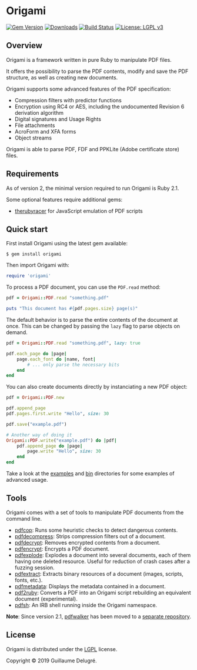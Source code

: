 Origami
=====
[![Gem Version](https://badge.fury.io/rb/origami.svg)](https://rubygems.org/gems/origami)
[![Downloads](https://img.shields.io/gem/dt/origami.svg)](https://rubygems.org/gems/origami)
[![Build Status](https://secure.travis-ci.org/gdelugre/origami.svg?branch=master)](https://travis-ci.org/gdelugre/origami)
[![License: LGPL v3](https://img.shields.io/badge/License-LGPL%20v3-blue.svg)](https://www.gnu.org/licenses/lgpl-3.0)

Overview
--------

Origami is a framework written in pure Ruby to manipulate PDF files.

It offers the possibility to parse the PDF contents, modify and save the PDF
structure, as well as creating new documents.

Origami supports some advanced features of the PDF specification:

  * Compression filters with predictor functions
  * Encryption using RC4 or AES, including the undocumented Revision 6 derivation algorithm
  * Digital signatures and Usage Rights
  * File attachments
  * AcroForm and XFA forms
  * Object streams

Origami is able to parse PDF, FDF and PPKLite (Adobe certificate store) files.

Requirements
------------

As of version 2, the minimal version required to run Origami is Ruby 2.1.

Some optional features require additional gems:

  * [therubyracer][the-ruby-racer] for JavaScript emulation of PDF scripts

Quick start
-----------

First install Origami using the latest gem available:

    $ gem install origami

Then import Origami with:

```ruby
require 'origami'
```

To process a PDF document, you can use the ``PDF.read`` method:

```ruby
pdf = Origami::PDF.read "something.pdf"

puts "This document has #{pdf.pages.size} page(s)"
```

The default behavior is to parse the entire contents of the document at once. This can be changed by passing the ``lazy`` flag to parse objects on demand.

```ruby
pdf = Origami::PDF.read "something.pdf", lazy: true

pdf.each_page do |page|
    page.each_font do |name, font|
        # ... only parse the necessary bits
    end
end
```

You can also create documents directly by instanciating a new PDF object:

```ruby
pdf = Origami::PDF.new

pdf.append_page
pdf.pages.first.write "Hello", size: 30

pdf.save("example.pdf")

# Another way of doing it
Origami::PDF.write("example.pdf") do |pdf|
    pdf.append_page do |page|
        page.write "Hello", size: 30
    end
end
```

Take a look at the [examples](examples) and [bin](bin) directories for some examples of advanced usage.

Tools
-----

Origami comes with a set of tools to manipulate PDF documents from the command line.

  * [pdfcop](bin/pdfcop): Runs some heuristic checks to detect dangerous contents.
  * [pdfdecompress](bin/pdfdecompress): Strips compression filters out of a document.
  * [pdfdecrypt](bin/pdfdecrypt): Removes encrypted contents from a document.
  * [pdfencrypt](bin/pdfencrypt): Encrypts a PDF document.
  * [pdfexplode](bin/pdfexplode): Explodes a document into several documents, each of them having one deleted resource. Useful for reduction of crash cases after a fuzzing session.
  * [pdfextract](bin/pdfextract): Extracts binary resources of a document (images, scripts, fonts, etc.).
  * [pdfmetadata](bin/pdfmetadata): Displays the metadata contained in a document.
  * [pdf2ruby](bin/pdf2ruby): Converts a PDF into an Origami script rebuilding an equivalent document (experimental).
  * [pdfsh](bin/pdfsh): An IRB shell running inside the Origami namespace.

**Note**: Since version 2.1, [pdfwalker][pdfwalker-gem] has been moved to a [separate repository][pdfwalker-repo].

License
-------

Origami is distributed under the [LGPL](COPYING.LESSER) license.

Copyright © 2019 Guillaume Delugré.

[the-ruby-racer]: https://rubygems.org/gems/therubyracer
[pdfwalker-gem]: https://rubygems.org/gems/pdfwalker
[pdfwalker-repo]: https://github.com/gdelugre/pdfwalker
